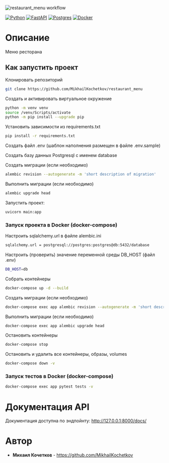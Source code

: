 ![restaurant_menu workflow](https://github.com/MikhailKochetkov/restaurant_menu/actions/workflows/main.yml/badge.svg?branch=main&event=push)

[![Python](https://img.shields.io/badge/python-3670A0?style=for-the-badge&logo=python&logoColor=ffdd54)](https://www.python.org/)
[![FastAPI](https://img.shields.io/badge/FastAPI-005571?style=for-the-badge&logo=fastapi)](https://fastapi.tiangolo.com/)
[![Postgres](https://img.shields.io/badge/postgres-%23316192.svg?style=for-the-badge&logo=postgresql&logoColor=white)](https://www.postgresql.org/)
[![Docker](https://img.shields.io/badge/docker-%230db7ed.svg?style=for-the-badge&logo=docker&logoColor=white)](https://www.docker.com/)


# Описание
Меню ресторана

## Как запустить проект

Клонировать репозиторий
```bash
git clone https://github.com/MikhailKochetkov/restaurant_menu
```

Создать и активировать виртуальное окружение
```bash
python -m venv venv
source /venv/Scripts/activate
python -m pip install --upgrade pip
```

Установить зависимости из requirements.txt
```bash
pip install -r requirements.txt
```

Создать файл .env (шаблон наполнения размещен в файле .env.sample)

Создать базу данных Postgresql с именем database

Создать миграции (если необходимо)

```bash
alembic revision --autogenerate -m 'short description of migration'
```

Выполнить миграции (если необходимо)

```bash
alembic upgrade head
```

Запустить проект:
```bash
uvicorn main:app
```

### Запуск проекта в Docker (docker-compose)

Настроить sqlalchemy.url в файле alembic.ini
```bash
sqlalchemy.url = postgresql://postgres:postgres@db:5432/database
```

Настроить (проверить) значение переменной среды DB_HOST (файл .env)
```bash
DB_HOST=db
```

Собрать контейнеры
```bash
docker-compose up -d --build
```

Создать миграции (если необходимо)

```bash
docker-compose exec app alembic revision --autogenerate -m 'short description of migration'
```

Выполнить миграции (если необходимо)

```bash
docker-compose exec app alembic upgrade head
```

Остановить контейнеры
```bash
docker-compose stop
```

Остановить и удалить все контейнеры, образы, volumes
```bash
docker-compose down -v
```

### Запуск тестов в Docker (docker-compose)

```bash
docker-compose exec app pytest tests -v
```

# Документация API
Документация доступна по эндпойнту:  http://127.0.0.1:8000/docs/

# Автор

* **Михаил Кочетков** - https://github.com/MikhailKochetkov